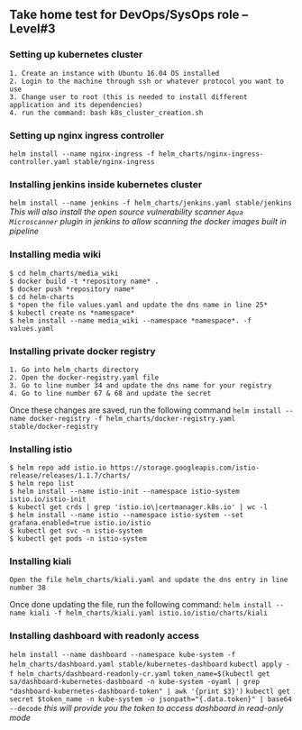 ## Take home test for DevOps/SysOps role – Level#3
### Setting up kubernetes cluster
```
1. Create an instance with Ubuntu 16.04 OS installed
2. Login to the machine through ssh or whatever protocol you want to use
3. Change user to root (this is needed to install different application and its dependencies)
4. run the command: bash k8s_cluster_creation.sh
```

### Setting up nginx ingress controller
`helm install --name nginx-ingress -f helm_charts/nginx-ingress-controller.yaml stable/nginx-ingress`

### Installing jenkins inside kubernetes cluster
`helm install --name jenkins -f helm_charts/jenkins.yaml stable/jenkins`
*This will also install the open source vulnerability scanner `Aqua Microscanner` plugin in jenkins to allow scanning the docker images built in pipeline*

### Installing media wiki
```
$ cd helm_charts/media_wiki
$ docker build -t *repository name* .
$ docker push *repository name*
$ cd helm-charts
$ *open the file values.yaml and update the dns name in line 25*
$ kubectl create ns *namespace*
$ helm install --name media_wiki --namespace *namespace*. -f values.yaml
```

### Installing private docker registry
```
1. Go into helm_charts directory
2. Open the docker-registry.yaml file
3. Go to line number 34 and update the dns name for your registry
4. Go to line number 67 & 68 and update the secret
```
Once these changes are saved, run the following command
`helm install --name docker-registry -f helm_charts/docker-registry.yaml stable/docker-registry`

### Installing istio
```
$ helm repo add istio.io https://storage.googleapis.com/istio-release/releases/1.1.7/charts/
$ helm repo list
$ helm install --name istio-init --namespace istio-system istio.io/istio-init
$ kubectl get crds | grep 'istio.io\|certmanager.k8s.io' | wc -l
$ helm install --name istio --namespace istio-system --set grafana.enabled=true istio.io/istio
$ kubectl get svc -n istio-system
$ kubectl get pods -n istio-system
```

### Installing kiali
```
Open the file helm_charts/kiali.yaml and update the dns entry in line number 38
```
Once done updating the file, run the following command:
`helm install --name kiali -f helm_charts/kiali.yaml istio.io/istio/charts/kiali`

### Installing dashboard with readonly access
`helm install --name dashboard --namespace kube-system -f helm_charts/dashboard.yaml stable/kubernetes-dashboard`
`kubectl apply -f helm_charts/dashboard-readonly-cr.yaml`
`token_name=$(kubectl get sa/dashboard-kubernetes-dashboard -n kube-system -oyaml | grep "dashboard-kubernetes-dashboard-token" | awk '{print $3}')`
`kubectl get secret $token_name -n kube-system -o jsonpath="{.data.token}" | base64 --decode`
*this will provide you the token to access dashboard in read-only mode*
